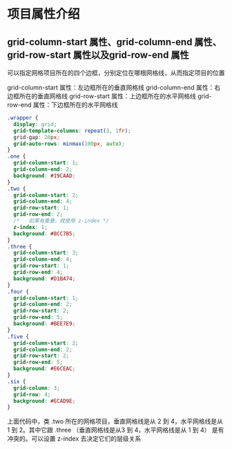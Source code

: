 # 项目属性介绍

## grid-column-start 属性、grid-column-end 属性、grid-row-start 属性以及grid-row-end 属性


可以指定网格项目所在的四个边框，分别定位在哪根网格线，从而指定项目的位置

grid-column-start 属性：左边框所在的垂直网格线
grid-column-end 属性：右边框所在的垂直网格线
grid-row-start 属性：上边框所在的水平网格线
grid-row-end 属性：下边框所在的水平网格线

```css
.wrapper {
  display: grid;
  grid-template-columns: repeat(3, 1fr);
  grid-gap: 20px;
  grid-auto-rows: minmax(100px, auto);
}
.one {
  grid-column-start: 1;
  grid-column-end: 2;
  background: #19CAAD;
}
.two { 
  grid-column-start: 2;
  grid-column-end: 4;
  grid-row-start: 1;
  grid-row-end: 2;
  /*   如果有重叠，就使用 z-index */
  z-index: 1;
  background: #8CC7B5;
}
.three {
  grid-column-start: 3;
  grid-column-end: 4;
  grid-row-start: 1;
  grid-row-end: 4;
  background: #D1BA74;
}
.four {
  grid-column-start: 1;
  grid-column-end: 2;
  grid-row-start: 2;
  grid-row-end: 5;
  background: #BEE7E9;
}
.five {
  grid-column-start: 2;
  grid-column-end: 2;
  grid-row-start: 2;
  grid-row-end: 5;
  background: #E6CEAC;
}
.six {
  grid-column: 3;
  grid-row: 4;
  background: #ECAD9E;
}

```

上面代码中，类 .two 所在的网格项目，垂直网格线是从 2 到 4，水平网格线是从 1 到 2。其中它跟 .three （垂直网格线是从3 到 4，水平网格线是从 1 到 4） 是有冲突的。可以设置 z-index 去决定它们的层级关系